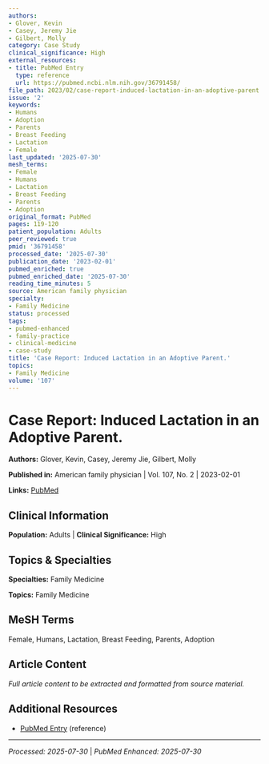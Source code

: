 ```yaml
---
authors:
- Glover, Kevin
- Casey, Jeremy Jie
- Gilbert, Molly
category: Case Study
clinical_significance: High
external_resources:
- title: PubMed Entry
  type: reference
  url: https://pubmed.ncbi.nlm.nih.gov/36791458/
file_path: 2023/02/case-report-induced-lactation-in-an-adoptive-parent.md
issue: '2'
keywords:
- Humans
- Adoption
- Parents
- Breast Feeding
- Lactation
- Female
last_updated: '2025-07-30'
mesh_terms:
- Female
- Humans
- Lactation
- Breast Feeding
- Parents
- Adoption
original_format: PubMed
pages: 119-120
patient_population: Adults
peer_reviewed: true
pmid: '36791458'
processed_date: '2025-07-30'
publication_date: '2023-02-01'
pubmed_enriched: true
pubmed_enriched_date: '2025-07-30'
reading_time_minutes: 5
source: American family physician
specialty:
- Family Medicine
status: processed
tags:
- pubmed-enhanced
- family-practice
- clinical-medicine
- case-study
title: 'Case Report: Induced Lactation in an Adoptive Parent.'
topics:
- Family Medicine
volume: '107'
---
```


# Case Report: Induced Lactation in an Adoptive Parent.

**Authors:** Glover, Kevin, Casey, Jeremy Jie, Gilbert, Molly

**Published in:** American family physician | Vol. 107, No. 2 | 2023-02-01

**Links:** [PubMed](https://pubmed.ncbi.nlm.nih.gov/36791458/)

## Clinical Information

**Population:** Adults | **Clinical Significance:** High

## Topics & Specialties

**Specialties:** Family Medicine

**Topics:** Family Medicine

## MeSH Terms

Female, Humans, Lactation, Breast Feeding, Parents, Adoption

## Article Content

*Full article content to be extracted and formatted from source material.*

## Additional Resources

- [PubMed Entry](https://pubmed.ncbi.nlm.nih.gov/36791458/) (reference)

---

*Processed: 2025-07-30* | *PubMed Enhanced: 2025-07-30*
